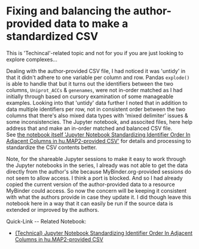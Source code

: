 # Fixing and balancing the author-provided data to make a standardized CSV

This is 'Techincal'-related topic and not for you if you are just looking to explore complexes...

Dealing with the author-provided CSV file, I had noticed it was 'untidy' in that it didn't adhere to one variable per column and row. Pandas `explode()` is able to handle that but it turns out the identifiers between the two columns,  `Uniprot_ACCs` & `genenames`, were not in-order matched as I had initially through based on cursory examination of some manageable examples.
Looking into that 'untidy' data further I noted that in addition to data multiple identifiers per row, not in consistent order between the two columns that there's also mixed data types with 'mixed delimiter' issues & some inconsistencies.
The Jupyter notebook, and associted files, here help address that and make an in-order matched and balanced CSV file.   
See [the notebook itself 'Jupyter Notebook Standardizing Identifier Order In Adjacent Columns in hu.MAP2-provided CSV'](Standardizing_identifier_order_in_humap2-provided_csv.ipynb) for details and processing to standardize the CSV contents better.  

Note, for the shareable Jupyter sessions to make it easy to work through the Jupyter notebooks in the series, I already was not able to get the data directly from the author's site because MyBinder.org-provided sessions do not seem to allow access. I think a port is blocked. And so I had already copied the current version of the author-provided data to a resource MyBinder could access. So now the concern will be keeping it consistent with what the authors provide in case they update it. I did though leave this notebook here in a way that it can easily be run if the source data is extended or improved by the authors.

Quick-Link -- Related Notebook:
- [(Technical) Jupyter Notebook Standardizing Identifier Order In Adjacent Columns in hu.MAP2-provided CSV](Standardizing_identifier_order_in_humap2-provided_csv.ipynb)